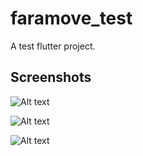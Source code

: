 # faramove_test

A test flutter project.

## Screenshots

![Alt text](https://user-images.githubusercontent.com/24235903/217480054-48b7e446-4ce5-4c6e-838a-5d6aa37ec4c7.png "Home page")

![Alt text](https://user-images.githubusercontent.com/24235903/217480499-9f17505a-e183-45ba-9029-f42f95180a81.png "Community page")

![Alt text](https://user-images.githubusercontent.com/24235903/217480667-6cd4c1c5-c5a1-4037-bc86-4c727367ea0a.png "Podcast page")



